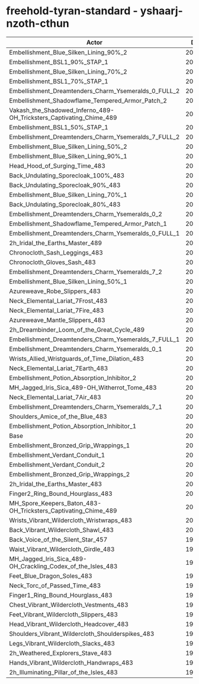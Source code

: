 # freehold-tyran-standard - yshaarj-nzoth-cthun
| Actor | DPS | Increase |
|---|:---:|:---:|
|Embellishment_Blue_Silken_Lining_90%_2|207593|3.45%|
|Embellishment_BSL1_90%_STAP_1|206734|3.03%|
|Embellishment_Blue_Silken_Lining_70%_2|206079|2.70%|
|Embellishment_BSL1_70%_STAP_1|205991|2.66%|
|Embellishment_Dreamtenders_Charm_Ysemeralds_0_FULL_2|205773|2.55%|
|Embellishment_Shadowflame_Tempered_Armor_Patch_2|205731|2.53%|
|Vakash_the_Shadowed_Inferno_489-OH_Tricksters_Captivating_Chime_489|205708|2.51%|
|Embellishment_BSL1_50%_STAP_1|205035|2.18%|
|Embellishment_Dreamtenders_Charm_Ysemeralds_7_FULL_2|204760|2.04%|
|Embellishment_Blue_Silken_Lining_50%_2|204430|1.88%|
|Embellishment_Blue_Silken_Lining_90%_1|204134|1.73%|
|Head_Hood_of_Surging_Time_483|204128|1.73%|
|Back_Undulating_Sporecloak_100%_483|203990|1.66%|
|Back_Undulating_Sporecloak_90%_483|203681|1.50%|
|Embellishment_Blue_Silken_Lining_70%_1|203362|1.35%|
|Back_Undulating_Sporecloak_80%_483|203246|1.29%|
|Embellishment_Dreamtenders_Charm_Ysemeralds_0_2|203140|1.23%|
|Embellishment_Shadowflame_Tempered_Armor_Patch_1|203124|1.23%|
|Embellishment_Dreamtenders_Charm_Ysemeralds_0_FULL_1|202920|1.12%|
|2h_Iridal_the_Earths_Master_489|202917|1.12%|
|Chronocloth_Sash_Leggings_483|202851|1.09%|
|Chronocloth_Gloves_Sash_483|202585|0.96%|
|Embellishment_Dreamtenders_Charm_Ysemeralds_7_2|202569|0.95%|
|Embellishment_Blue_Silken_Lining_50%_1|202500|0.92%|
|Azureweave_Robe_Slippers_483|202420|0.88%|
|Neck_Elemental_Lariat_7Frost_483|202149|0.74%|
|Neck_Elemental_Lariat_7Fire_483|202071|0.70%|
|Azureweave_Mantle_Slippers_483|202046|0.69%|
|2h_Dreambinder_Loom_of_the_Great_Cycle_489|202011|0.67%|
|Embellishment_Dreamtenders_Charm_Ysemeralds_7_FULL_1|201863|0.60%|
|Embellishment_Dreamtenders_Charm_Ysemeralds_0_1|201768|0.55%|
|Wrists_Allied_Wristguards_of_Time_Dilation_483|201570|0.45%|
|Neck_Elemental_Lariat_7Earth_483|201414|0.37%|
|Embellishment_Potion_Absorption_Inhibitor_2|201260|0.30%|
|MH_Jagged_Iris_Sica_489-OH_Witherrot_Tome_483|201226|0.28%|
|Neck_Elemental_Lariat_7Air_483|201164|0.25%|
|Embellishment_Dreamtenders_Charm_Ysemeralds_7_1|200946|0.14%|
|Shoulders_Amice_of_the_Blue_483|200897|0.12%|
|Embellishment_Potion_Absorption_Inhibitor_1|200837|0.09%|
|Base|200663|0.00%|
|Embellishment_Bronzed_Grip_Wrappings_1|200635|-0.01%|
|Embellishment_Verdant_Conduit_1|200617|-0.02%|
|Embellishment_Verdant_Conduit_2|200566|-0.05%|
|Embellishment_Bronzed_Grip_Wrappings_2|200561|-0.05%|
|2h_Iridal_the_Earths_Master_483|200300|-0.18%|
|Finger2_Ring_Bound_Hourglass_483|200292|-0.18%|
|MH_Spore_Keepers_Baton_483-OH_Tricksters_Captivating_Chime_489|200236|-0.21%|
|Wrists_Vibrant_Wildercloth_Wristwraps_483|200106|-0.28%|
|Back_Vibrant_Wildercloth_Shawl_483|200093|-0.28%|
|Back_Voice_of_the_Silent_Star_457|199975|-0.34%|
|Waist_Vibrant_Wildercloth_Girdle_483|199942|-0.36%|
|MH_Jagged_Iris_Sica_489-OH_Crackling_Codex_of_the_Isles_483|199829|-0.42%|
|Feet_Blue_Dragon_Soles_483|199825|-0.42%|
|Neck_Torc_of_Passed_Time_483|199805|-0.43%|
|Finger1_Ring_Bound_Hourglass_483|199685|-0.49%|
|Chest_Vibrant_Wildercloth_Vestments_483|199446|-0.61%|
|Feet_Vibrant_Wildercloth_Slippers_483|199357|-0.65%|
|Head_Vibrant_Wildercloth_Headcover_483|199221|-0.72%|
|Shoulders_Vibrant_Wildercloth_Shoulderspikes_483|199137|-0.76%|
|Legs_Vibrant_Wildercloth_Slacks_483|199048|-0.80%|
|2h_Weathered_Explorers_Stave_483|198957|-0.85%|
|Hands_Vibrant_Wildercloth_Handwraps_483|198795|-0.93%|
|2h_Illuminating_Pillar_of_the_Isles_483|198271|-1.19%|
